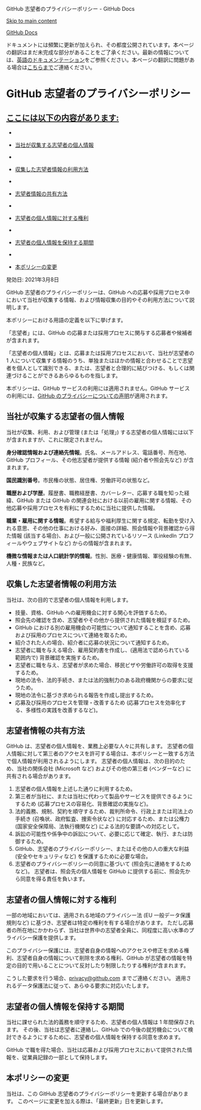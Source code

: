 GitHub 志望者のプライバシーポリシー - GitHub Docs

[Skip to main content](#main-content)

[](/ja)[GitHub Docs](/ja)

ドキュメントには頻繁に更新が加えられ、その都度公開されています。本ページの翻訳はまだ未完成な部分があることをご了承ください。最新の情報については、[英語のドキュメンテーション](/en)をご参照ください。本ページの翻訳に問題がある場合は[こちらまで](https://github.com/contact?form[subject]=translation%20issue%20on%20docs.github.com&form[comments]=)ご連絡ください。

GitHub 志望者のプライバシーポリシー
==========

[ここには以下の内容があります:](/site-policy/privacy-policies/github-candidate-privacy-policy#in-this-article)
----------

*
* [当社が収集する志望者の個人情報](#what-candidate-personal-information-do-we-collect)

*
* [収集した志望者情報の利用方法](#how-do-we-use-the-candidate-personal-information-we-collect)

*
* [志望者情報の共有方法](#how-do-we-share-your-candidate-personal-information)

*
* [志望者の個人情報に対する権利](#your-rights-to-your-candidate-personal-information)

*
* [志望者の個人情報を保持する期間](#how-long-do-we-retain-your-candidate-personal-information)

*
* [本ポリシーの変更](#changes-to-this-policy)

発効日: 2021年3月8日

GitHub 志望者のプライバシーポリシーは、GitHub への応募や採用プロセス中において当社が収集する情報、および情報収集の目的やその利用方法について説明します。

本ポリシーにおける用語の定義を以下に挙げます。

「志望者」には、GitHub の応募または採用プロセスに関与する応募者や候補者が含まれます。

「志望者の個人情報」とは、応募または採用プロセスにおいて、当社が志望者の 1 人について収集する情報のうち、単独またはほかの情報と合わせることで志望者を個人として識別できる、または、志望者と合理的に結びつける、もしくは関連づけることができるあらゆるものを指します。

本ポリシーは、GitHub サービスの利用には適用されません。GitHub サービスの利用には、[GitHub のプライバシーについての声明](/ja/github/site-policy/github-privacy-statement)が適用されます。

[](#what-candidate-personal-information-do-we-collect)当社が収集する志望者の個人情報
----------

当社が収集、利用、および管理 (または「処理」) する志望者の個人情報には以下が含まれますが、これに限定されません。

**身分確認情報および連絡先情報**。氏名、メールアドレス、電話番号、所在地、GitHub プロフィール、その他志望者が提供する情報 (紹介者や照会先など) が含まれます。

**国民識別番号**。市民権の状態、居住権、労働許可の状態など。

**職歴および学歴**。履歴書、職務経歴書、カバーレター、応募する職を知った経緯、GitHub または GitHub の関連会社における以前の雇用に関する情報、その他応募や採用プロセスを有利にするために当社に提供した情報。

**職業・雇用に関する情報**。希望する給与や福利厚生に関する規定、転勤を受け入れる意思、その他の仕事における好み、面接の詳細、照会情報や背景確認から得た情報 (該当する場合)、および一般に公開されているリソース (LinkedIn プロフィールやウェブサイトなど) からの情報が含まれます。

**機微な情報または人口統計学的情報**。性別、医療・健康情報、軍役経験の有無、人種・民族など。

[](#how-do-we-use-the-candidate-personal-information-we-collect)収集した志望者情報の利用方法
----------

当社は、次の目的で志望者の個人情報を利用します。

* 技量、資格、GitHub への雇用機会に対する関心を評価するため。
* 照会先の確認を含め、志望者やその他から提供された情報を検証するため。
* GitHub における別の雇用機会の可能性について通知することを含め、応募および採用のプロセスについて連絡を取るため。
* 紹介された人の場合、紹介者に応募の状況について通知するため。
* 志望者に職を与える場合、雇用契約書を作成し、(適用法で認められている範囲内で) 背景確認を実施するため。
* 志望者に職を与え、志望者が求めた場合、移民ビザや労働許可の取得を支援するため。
* 現地の法令、法的手続き、または法的強制力のある政府機関からの要求に従うため。
* 現地の法令に基づき求められる報告を作成し提出するため。
* 応募及び採用のプロセスを管理・改善するため (応募プロセスを効率化する、多様性の実践を改善するなど)。

[](#how-do-we-share-your-candidate-personal-information)志望者情報の共有方法
----------

GitHub は、志望者の個人情報を、業務上必要な人々に共有します。 志望者の個人情報に対して第三者のアクセスを許可する場合は、本ポリシーと一致する方法で個人情報が利用されるようにします。 志望者の個人情報は、次の目的のため、当社の関係会社 (Microsoft など) およびその他の第三者 (ベンダーなど) に共有される場合があります。

1. 志望者の個人情報を上述した通りに利用するため。
2. 第三者が当社に、または当社に代わって製品やサービスを提供できるようにするため (応募プロセスの容易化、背景確認の実施など)。
3. 法的義務、規制、契約を順守するため、裁判所命令、行政上または司法上の手続き (召喚状、政府監査、捜索令状など) に対応するため、または公権力 (国家安全保障局、法執行機関など) による法的な要請への対応として。
4. 訴訟の可能性や係争中の訴訟について、必要に応じて確定、執行、または防御するため。
5. GitHub、志望者のプライバシーポリシー、またはその他の人の重大な利益 (安全やセキュリティなど) を保護するために必要な場合。
6. 志望者のプライバシーポリシーの同意に基づいて (照会先に連絡をするためなど)。 志望者は、照会先の個人情報を GitHub に提供する前に、照会先から同意を得る責任を負います。

[](#your-rights-to-your-candidate-personal-information)志望者の個人情報に対する権利
----------

一部の地域においては、適用される地域のプライバシー法 (EU 一般データ保護規則など) に基づき、志望者は特定の権利を有する場合があります。 ただし応募者の所在地にかかわらず、当社は世界中の志望者全員に、同程度に高い水準のプライバシー保護を提供します。

このプライバシー保護には、志望者自身の情報へのアクセスや修正を求める権利、志望者自身の情報について削除を求める権利、GitHub が志望者の情報を特定の目的で用いることについて反対したり制限したりする権利が含まれます。

こうした要求を行う場合、[privacy@github.com](mailto:privacy@github.com) までご連絡ください。 適用されるデータ保護法に従って、あらゆる要求に対応いたします。

[](#how-long-do-we-retain-your-candidate-personal-information)志望者の個人情報を保持する期間
----------

当社に課せられた法的義務を順守するため、志望者の個人情報は 1 年間保存されます。 その後、当社は志望者に連絡し、GitHub での今後の就労機会について検討できるようにするために、志望者の個人情報を保持する同意を求めます。

GitHub で職を得た場合、当社は応募および採用プロセスにおいて提供された情報を、従業員記録の一部として保持します。

[](#changes-to-this-policy)本ポリシーの変更
----------

当社は、この GitHub 志望者のプライバシーポリシーを更新する場合があります。 このページに変更を加える際は、「最終更新」日を更新します。
